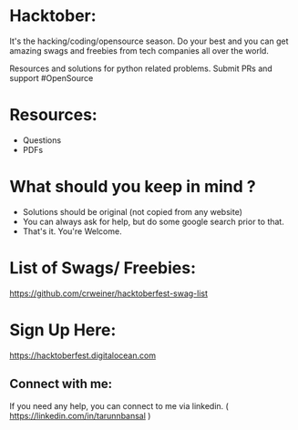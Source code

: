 # Hacktober:

It's the hacking/coding/opensource season. Do your best and you can get amazing swags and freebies from tech companies all over the world. 

Resources and solutions for python related problems. Submit PRs and support #OpenSource

# Resources:
- Questions
- PDFs

# What should you keep in mind ?
- Solutions should be original (not copied from any website)
- You can always ask for help, but do some google search prior to that.
- That's it. You're Welcome.

# List of Swags/ Freebies:
https://github.com/crweiner/hacktoberfest-swag-list

# Sign Up Here:
https://hacktoberfest.digitalocean.com

## Connect with me:
If you need any help, you can connect to me via linkedin. ( https://linkedin.com/in/tarunnbansal )
